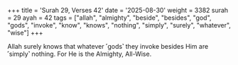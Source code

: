 +++
title = 'Surah 29, Verses 42'
date = '2025-08-30'
weight = 3382
surah = 29
ayah = 42
tags = ["allah", "almighty", "beside", "besides", "god", "gods", "invoke", "know", "knows", "nothing", "simply", "surely", "whatever", "wise"]
+++

Allah surely knows that whatever ˹gods˺ they invoke besides Him are ˹simply˺ nothing. For He is the Almighty, All-Wise.